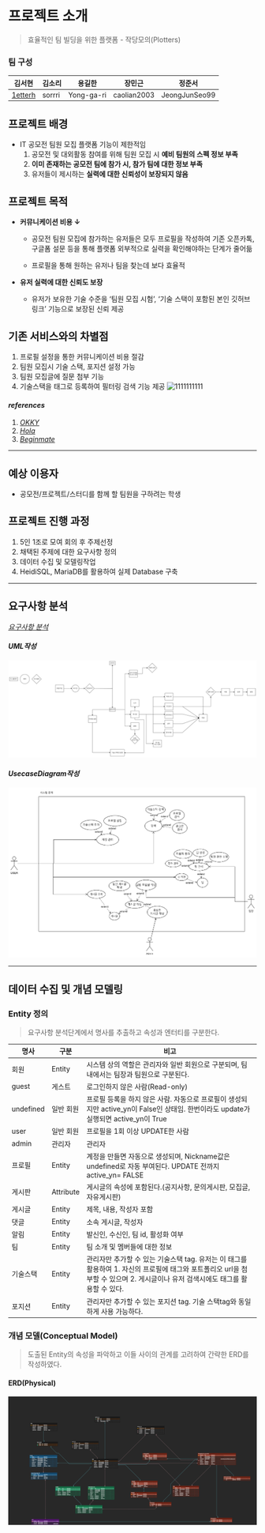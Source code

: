 
# 프로젝트 소개
> 효율적인 팀 빌딩을 위한 플랫폼 - 작당모의(Plotters)



### 팀 구성

| 김서현                                   | 김소리    | 용길한        | 장민근         | 정준서           |
| ------------------------------------- | ------ | ---------- | ----------- | ------------- |
| [1etterh](https://github.com/1etterh) | sorrri | Yong-ga-ri | caolian2003 | JeongJunSeo99 |

## 프로젝트 배경
- IT  공모전 팀원 모집 플랫폼 기능이 제한적임
    1. 공모전 및 대외활동 참여를 위해 팀원 모집 시 **예비 팀원의 스펙 정보 부족**
    2. **이미 존재하는 공모전 팀에 참가 시, 참가 팀에 대한 정보 부족**
    3. 유저들이 제시하는 **실력에 대한 신뢰성이 보장되지 않음**

## 프로젝트 목적
- **커뮤니케이션 비용 ↓**
    -   공모전 팀원 모집에 참가하는 유저들은 모두 프로필을 작성하여 기존 오픈카톡, 구글폼 설문 등을 통해 플랫폼 외부적으로 실력을 확인해야하는 단계가 줄어듦

    - 프로필을 통해 원하는 유저나 팀을 찾는데 보다 효율적
- **유저 실력에 대한 신뢰도 보장**

    - 유저가 보유한 기술 수준을 ‘팀원 모집 시험’, ‘기술 스택이 포함된 본인 깃허브 링크’ 기능으로  보장된 신뢰 제공

## 기존 서비스와의 차별점
1. 프로필 설정을 통한 커뮤니케이션 비용 절감
2. 팀원 모집시 기술 스택, 포지션 설정 가능
3. 팀원 모집글에 질문 첨부 기능
4. 기술스택을 태그로 등록하여 필터링 검색 기능 제공
   ![1111111111](https://github.com/1willcommit/jdme/assets/82440364/b87ce0f4-dcf8-414a-8a4e-3adeb13056e1)

#### _references_
1. [_OKKY_](https://okky.kr/)
2. [_Hola_](https://holaworld.io/)
3. [_Beginmate_](https://beginmate.com/)
---

## 예상 이용자
- 공모전/프로젝트/스터디를 함께 할 팀원을 구하려는 학생

## 프로젝트 진행 과정
1. 5인 1조로 모여 회의 후 주제선정
2. 채택된 주제에 대한 요구사항 정의
3. 데이터 수집 및 모델링작업
4. HeidiSQL, MariaDB를 활용하여 실제 Database 구축

---


## 요구사항 분석

[_요구사항 분석_](https://docs.google.com/spreadsheets/d/1kQ2-s_K4Ma4VO2P3hSHa7F0qFnhoF_lXNa2N63ZqfLA/edit?usp=sharing) </br>

#### _UML작성_
![](assets/flowchart.png)

#### _UsecaseDiagram작성_
![](assets/usecaseDiagram.png)

--- 

## 데이터 수집 및 개념 모델링

### Entity 정의
> 요구사항 분석단계에서 명사를 추출하고 속성과 엔터티를 구분한다.


| 명사        | 구분        | 비고                                                                                                          |
| --------- | --------- | ----------------------------------------------------------------------------------------------------------- |
| 회원        | Entity    | 시스템 상의 역할은 관리자와 일반 회원으로 구분되며, 팀 내에서는 팀장과 팀원으로 구분된다.                                                         |
| guest     | 게스트       | 로그인하지 않은 사람(Read-only)                                                                                      |
| undefined | 일반 회원     | 프로필 등록을 하지 않은 사람. 자동으로 프로필이 생성되지만 active_yn이 False인 상태임. 한번이라도 update가 실행되면 active_yn이 True                 |
| user      | 일반 회원     | 프로필을 1회 이상 UPDATE한 사람                                                                                       |
| admin     | 관리자       | 관리자                                                                                                         |
| 프로필       | Entity    | 계정을 만들면 자동으로 생성되며, Nickname값은 undefined로 자동 부여된다. UPDATE 전까지 active_yn= FALSE                               |
| 게시판       | Attribute | 게시글의 속성에 포함된다.(공지사항, 문의게시판, 모집글, 자유게시판)                                                                     |
| 게시글       | Entity    | 제목, 내용, 작성자 포함                                                                                              |
| 댓글        | Entity    | 소속 게시글, 작성자                                                                                                 |
| 알림        | Entity    | 발신인, 수신인, 팀 id, 활성화 여부                                                                                      |
| 팀         | Entity    | 팀 소개 및 멤버들에 대한 정보                                                                                           |
| 기술스택      | Entity    | 관리자만 추가할 수 있는 기술스택 tag. 유저는 이 태그를 활용하여 1. 자신의 프로필에 태그와 포트폴리오 url을 첨부할 수 있으며 2. 게시글이나 유저 검색시에도 태그를 활용할 수 있다. |
| 포지션       | Entity    | 관리자만 추가할 수 있는 포지션 tag. 기술 스택tag와 동일하게 사용 가능하다.                                                              |

### 개념 모델(Conceptual Model)
> 도출된 Entity의 속성을 파악하고 이들 사이의 관계를 고려하여 간략한 ERD를 작성하였다.
#### ERD(Physical)
![](https://github.com/1willcommit/jdme/blob/2a885abcefed8459fb426c7d2a22866071b82f39/assets/ERDCloud.png)